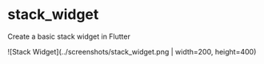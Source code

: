# stack_widget

Create a basic stack widget in Flutter

![Stack Widget](../screenshots/stack_widget.png | width=200, height=400)
